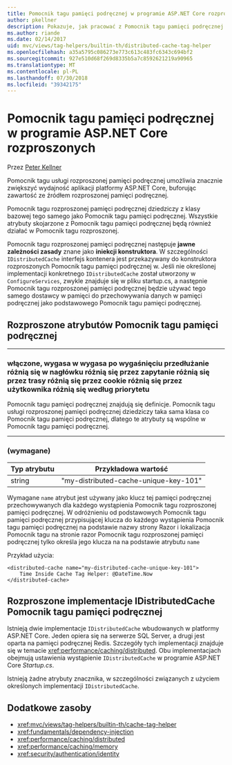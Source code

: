 ```yaml
---
title: Pomocnik tagu pamięci podręcznej w programie ASP.NET Core rozproszonych
author: pkellner
description: Pokazuje, jak pracować z Pomocnik tagu pamięci podręcznej
ms.author: riande
ms.date: 02/14/2017
uid: mvc/views/tag-helpers/builtin-th/distributed-cache-tag-helper
ms.openlocfilehash: a35a5795c086273e773c613c483fc6343c694bf2
ms.sourcegitcommit: 927e510d68f269d8335b5a7c8592621219a90965
ms.translationtype: MT
ms.contentlocale: pl-PL
ms.lasthandoff: 07/30/2018
ms.locfileid: "39342175"
---
```

# <a name="distributed-cache-tag-helper-in-aspnet-core"></a>Pomocnik tagu pamięci podręcznej w programie ASP.NET Core rozproszonych

Przez [Peter Kellner](http://peterkellner.net) 

Pomocnik tagu usługi rozproszonej pamięci podręcznej umożliwia znacznie zwiększyć wydajność aplikacji platformy ASP.NET Core, buforując zawartość ze źródłem rozproszonej pamięci podręcznej.

Pomocnik tagu rozproszonej pamięci podręcznej dziedziczy z klasy bazowej tego samego jako Pomocnik tagu pamięci podręcznej. Wszystkie atrybuty skojarzone z Pomocnik tagu pamięci podręcznej będą również działać w Pomocnik tagu rozproszonej.

Pomocnik tagu rozproszonej pamięci podręcznej następuje **jawne zależności zasady** znane jako **iniekcji konstruktora**. W szczególności `IDistributedCache` interfejs kontenera jest przekazywany do konstruktora rozproszonych Pomocnik tagu pamięci podręcznej w. Jeśli nie określonej implementacji konkretnego `IDistributedCache` został utworzony w `ConfigureServices`, zwykle znajduje się w pliku startup.cs, a następnie Pomocnik tagu rozproszonej pamięci podręcznej będzie używać tego samego dostawcy w pamięci do przechowywania danych w pamięci podręcznej jako podstawowego Pomocnik tagu pamięci podręcznej.

## <a name="distributed-cache-tag-helper-attributes"></a>Rozproszone atrybutów Pomocnik tagu pamięci podręcznej

- - -

### <a name="enabled-expires-on-expires-after-expires-sliding-vary-by-header-vary-by-query-vary-by-route-vary-by-cookie-vary-by-user-vary-by-priority"></a>włączone, wygasa w wygasa po wygaśnięciu przedłużanie różnią się w nagłówku różnią się przez zapytanie różnią się przez trasy różnią się przez cookie różnią się przez użytkownika różnią się według priorytetu

Pomocnik tagu pamięci podręcznej znajdują się definicje. Pomocnik tagu usługi rozproszonej pamięci podręcznej dziedziczy taka sama klasa co Pomocnik tagu pamięci podręcznej, dlatego te atrybuty są wspólne w Pomocnik tagu pamięci podręcznej.

- - -

### <a name="name-required"></a>(wymagane)

| Typ atrybutu    | Przykładowa wartość     |
|----------------   |----------------   |
| string    | "my-distributed-cache-unique-key-101"     |

Wymagane `name` atrybut jest używany jako klucz tej pamięci podręcznej przechowywanych dla każdego wystąpienia Pomocnik tagu rozproszonej pamięci podręcznej. W odróżnieniu od podstawowych Pomocnik tagu pamięci podręcznej przypisującej klucza do każdego wystąpienia Pomocnik tagu pamięci podręcznej na podstawie nazwy strony Razor i lokalizacja Pomocnik tagu na stronie razor Pomocnik tagu rozproszonej pamięci podręcznej tylko określa jego klucza na na podstawie atrybutu `name`

Przykład użycia:

```cshtml
<distributed-cache name="my-distributed-cache-unique-key-101">
    Time Inside Cache Tag Helper: @DateTime.Now
</distributed-cache>
```

## <a name="distributed-cache-tag-helper-idistributedcache-implementations"></a>Rozproszone implementacje IDistributedCache Pomocnik tagu pamięci podręcznej

Istnieją dwie implementacje `IDistributedCache` wbudowanych w platformy ASP.NET Core. Jeden opiera się na serwerze SQL Server, a drugi jest oparta na pamięci podręcznej Redis. Szczegóły tych implementacji znajduje się w temacie <xref:performance/caching/distributed>. Obu implementacjach obejmują ustawienia wystąpienie `IDistributedCache` w programie ASP.NET Core *Startup.cs*.

Istnieją żadne atrybuty znacznika, w szczególności związanych z użyciem określonych implementacji `IDistributedCache`.

## <a name="additional-resources"></a>Dodatkowe zasoby

* <xref:mvc/views/tag-helpers/builtin-th/cache-tag-helper>
* <xref:fundamentals/dependency-injection>
* <xref:performance/caching/distributed>
* <xref:performance/caching/memory>
* <xref:security/authentication/identity>
